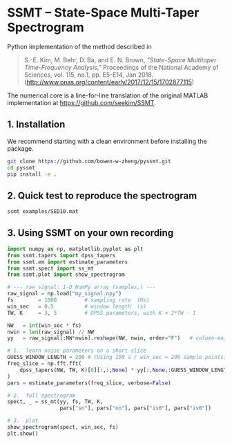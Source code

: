 # SSMT – State-Space Multi-Taper Spectrogram
Python implementation of the method described in  
> S.-E. Kim, M. Behr, D. Ba, and E. N. Brown, *"State-Space Multitaper Time-Frequency Analysis,"* Proceedings of the National Academy of Sciences, vol. 115, no.1, pp. E5-E14, Jan 2018. (http://www.pnas.org/content/early/2017/12/15/1702877115) 

The numerical core is a line-for-line translation of the original MATLAB implementation at <https://github.com/seekim/SSMT>.


## 1. Installation
We recommend starting with a clean environment before installing the package. 
```bash
git clone https://github.com/bowen-w-zheng/pyssmt.git
cd pyssmt
pip install -e .
```

## 2. Quick test to reproduce the spectrogram
```bash
ssmt examples/SED10.mat
```

## 3. Using SSMT on your own recording
```python
import numpy as np, matplotlib.pyplot as plt
from ssmt.tapers import dpss_tapers
from ssmt.em import estimate_parameters
from ssmt.spect import ss_mt
from ssmt.plot import show_spectrogram

# --- raw_signal: 1-D NumPy array (samples,) ---
raw_signal = np.load("my_signal.npy")
fs        = 1000         # sampling rate  (Hz)
win_sec   = 0.5          # window length  (s)
TW, K     = 3, 5         # DPSS parameters, with K < 2*TW - 1

NW   = int(win_sec * fs)
nwin = len(raw_signal) // NW
yy   = raw_signal[:NW*nwin].reshape(NW, nwin, order="F")   # column-major

# 1.  learn noise parameters on a short slice
GUESS_WINDOW_LENGTH = 200 # (Using 100 s / win_sec = 200 sample points)
freq_slice = np.fft.fft(
    dpss_tapers(NW, TW, K)[0][:,:,None] * yy[:,None,:GUESS_WINDOW_LENGTH], axis=0
)
pars = estimate_parameters(freq_slice, verbose=False)

# 2.  full spectrogram
spect, _ = ss_mt(yy, fs, TW, K,
                 pars["sn"], pars["on"], pars["is0"], pars["iv0"])

# 3.  plot
show_spectrogram(spect, win_sec, fs)
plt.show()
```
